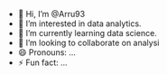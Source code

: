 - 👋 Hi, I’m @Arru93
- 👀 I’m interested in data analytics.
- 🌱 I’m currently learning data science.
- 💞️ I’m looking to collaborate on analysi
- 😄 Pronouns: ...
- ⚡ Fun fact: ...

<!---
Arru93/Arru93 is a ✨ special ✨ repository because its `README.md` (this file) appears on your GitHub profile.
You can click the Preview link to take a look at your changes.
--->
